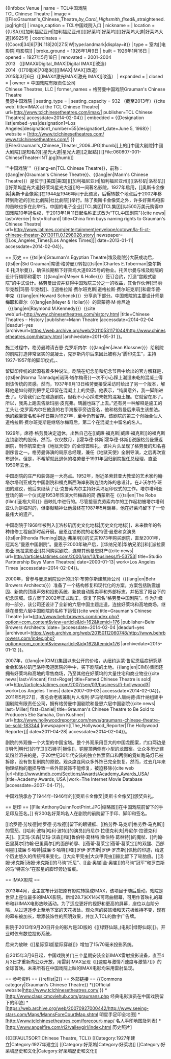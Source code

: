 {{Infobox Venue
| name              = TCL中国戏院<br/>TCL Chinese Theatre
| image             = [[File:Grauman's_Chinese_Theatre,_by_Carol_Highsmith_fixed_&_straightened.jpg|right]]
| image_caption     = TCL中国戏院入口
| nickname          =
| location          = {{USA}}[[加利福尼亚州|加利福尼亚州]][[好莱坞|好莱坞]][[好莱坞大道|好莱坞大道]]6925号
| coordinates       = {{Coord|34|6|7|N|118|20|27.5|W|type:landmark|display=it}}
| type              = 室内[[电影院|电影院]]
| broke_ground      = 1926年1月9日
| built             = 1926年1月16日
| opened            = 1927年5月18日
| renovated         = 2001–2004<br>2013 （[[IMAX#Digital_IMAX|Digital IMAX]]改造）<br>2014（[[70毫米|70毫米]][[IMAX|IMAX]]改造）<br>2015年3月6日（[[IMAX#激光IMAX|激光 IMAX]]改造）
| expanded          =
| closed            = 
| owner             = 中国戏院有限责任公司<br/>Chinese Theatres, LLC
| former_names      = 格劳曼中国戏院Grauman's Chinese Theatre<br>曼恩中国戏院
| seating_type      =
| seating_capacity  = 932 （截至2013年）<ref name="IMAXpage">{{cite web| title=IMAX at the TCL Chinese Theatre| url=http://www.tclchinesetheatres.com/imax/| publisher=TCL Chinese Theatres| accessdate=2014-02-04}}</ref>
| embedded          = {{Designation list|embed=yes|designation1=Los Angeles|designation1_number=55|designation1_date=June 5, 1968}}
| website           = [http://www.tclchinesetheatres.com/ www.tclchinesetheatres.com/]
}}
[[File:Grauman's_Chinese_Theater_2006.JPG|thumb]]上的[[中國大剧院|中國大剧院]]是知名的[[星光大道|星光大道]]之起點]]
[[File:060807-001-ChineseTheater-INT.jpg|thumb]]

'''中国戏院'''（{{lang-en|TCL Chinese Theatre}}，前称：{{lang|en|Grauman's Chinese Theatre}}、{{lang|en|Mann's Chinese Theatre}}）是位于[[美国|美国]][[加利福尼亚州|加利福尼亚州]][[洛杉矶|洛杉矶]][[好莱坞星光大道|好莱坞星光大道]]的一间著名影院，1927年启用，[[奥斯卡金像奖|奥斯卡金像奖]]在1944至1946年间于此颁发，后辗转数个地点后于2002年移转到附近的[[杜比劇院|杜比劇院]]举行。除了奥斯卡金像奖之外，许多好莱坞电影的首映也多在此举行。中国的电子企业[[TCL集团|TCL集团]]以500万美元购得中国戏院10年冠名权，于2013年1月11日起名称正式改为“TCL中国剧院”<ref name=lat20130111>{{cite news| last=Verrier| first=Richard| title=China firm buys naming rights to Grauman's Chinese Theatre| url=http://www.latimes.com/entertainment/envelope/cotown/la-fi-ct-chinese-theater-20130111,0,1298028.story| newspaper=[[Los_Angeles_Times|Los Angeles Times]]| date=2013-01-11| accessdate=2014-02-04}}</ref>。

== 历史 ==
{{tsl|en|Grauman's Egyptian Theatre|埃及剧院}}大获成功后，{{tsl|en|Sid Grauman|席德·格劳曼}}转投{{tsl|en|Charles E.Toberman|查尔斯·E·托贝尔曼}}，确保长期租下好莱坞大道6925号的物业。托贝尔曼与埃及剧院的设计行梅耶和霍尔（{{lang|en|Meyer & Holler}}）签订合约，打造“宫殿式剧院”的中式设计。格劳曼出资并获得中国戏院三分之一的收益，其合作伙伴[[玛丽·毕克馥|玛丽·毕克馥]]、[[道格拉斯·费尔班克斯|道格拉斯·费尔班克斯]]和霍华德·申克（{{lang|en|Howard Schenck}}）分享余下部分。中国戏院的主要设计师是梅耶和霍尔（{{lang|en|Meyer & Holler}}）的雷蒙德·M·肯尼迪（{{lang|en|Raymond M.Kennedy}}）<ref name=mannsite>{{cite web|url=http://www.chinesetheatres.com/history.html |title=Chinese Theatres – History |publisher=Mann Theatre |accessdate=2014-02-04 |deadurl=yes |archiveurl=https://web.archive.org/web/20110531171044/http://www.chinesetheatres.com/history.html |archivedate=2011-05-31 }}</ref>。

施工过程中，格劳曼聘请吉恩·克罗斯内尔（{{lang|en|Jean Klossner}}）给剧院的前院打造非常坚实的混凝土，克罗斯内尔后来因此被称为“脚印先生”，主持1927-1957年的脚印仪式。、

留脚印传统的起源有着多种说法。剧院在纪念册和纪念节目中给出的官方解释是，{{tsl|en|Norma Talmadge|诺玛·塔尔梅奇}}一次不小心踩上潮湿未乾的混凝土得到该传统的灵感。然而，1937年9月13日格劳曼接受采访时给出了另一个版本，解释他是如何得到把手足印留在混凝土上的灵感。他表示，“纯属意外，我一脚陷进去了。尽管我们正在建造剧院，但我不小心踩进未乾的混凝土裡。它就留在那了。所以，我馬上跑去告訴玛丽·皮克弗。瑪麗也踩了上去。”还有另一种解释是施工的工头让·克罗索内尔在他造的右手海报亭旁边签名，他和格劳曼后来萌生该想法。他的親筆簽名和手印日期为1927年，至今仍有留存。该剧院的第三个创始合伙人道格拉斯·费尔班克斯是继塔尔梅奇后，第二个在混凝土中留名的名人。

1929年，席德·格劳曼决定退休，出售自己在[[威廉·福克斯|威廉·福克斯]]的福克斯连锁剧院的股份。然而，仅仅数月，[[霍华德·休斯|霍华德·休斯]]说服格劳曼重返剧院，制作航空史诗《地狱天使》的全球首映礼，该片片头呈现了格劳曼的知名喜剧序言之一。格劳曼饰演的局原总经理，兼任《地狱天使》全剧导演，之后再次宣布退休。但是，不希望就此退休的格劳曼于1931年回归剧院担任总经理，直至1950年去世。

中国剧院的庄严和装饰是一大亮点。1952年，附近圣索菲亚大教堂的艺术家约翰·塔尔塔利亚成为中国剧院和福克斯西海岸影院连锁内饰的总设计。在J·沃尔特·班图的建议，他后来继续了让·克鲁索内尔主持好莱坞足印仪式的工作。塔尔塔利亚登场的第一个仪式是1953年饰演大师梅森的简·西蒙斯在《{{tsl|en|The Robe (film)|圣袍大师}}》首映礼中进行的。尽管接替克劳索内尔的工作起初被塔尔塔利亚认为是临时的，但奉献精神让他最终在1987年5月谢幕，他在好莱坞留下了一份最伟大的遗产。

中国剧院于1968年被列入[[洛杉矶历史文化地标|历史文化地标]]，未来数年的各种维修工程自那时起开展。曼恩连锁影院的老板特德·曼恩和女演员{{tsl|en|Rhonda Fleming|朗达·弗莱明}}的丈夫1973年购买剧院，直至2001年，冠其名“曼恩中国剧院”。曼恩于2000年破产后，[[华纳兄弟|华纳兄弟]]和[[派拉蒙影业|派拉蒙影业]]共同购买剧院，连带其他曼恩财产<ref name=suntimes>{{cite news| url=http://articles.latimes.com/2000/jan/13/business/fi-53753| title=Studio Partnership Buys Mann Theatres| date=2000-01-13| work=Los Angeles Times |accessdate=2014-02-04}}</ref>。

2000年，曾参与曼恩剧院设计的贝尔·布劳尔斯建筑师公司（{{lang|en|Behr Browers Architects}}）准备了一个结构修复和现代化的方案。方案包括防震加固、新款的顶级声效和投影系统、新款自动贩卖亭和外部标志，并拓宽了阳台下的纪念区域。该方案于2002年正式动工，恢复了原名“格劳曼中国剧院”。作为升级的一部分，该公司还设计了全新的六层中国主题走道，连接好莱坞和高地商场，继续在曼恩六层中国剧院的名称下运营<ref name=behr>{{cite web|title=Grauman's Chinese Theatre |url=http://www.behrbrowers.com/index.php?option=com_content&view=article&id=162&Itemid=176 |publisher=Behr Browers Architects |date= |accessdate=2014-02-04 |deadurl=yes |archiveurl=https://web.archive.org/web/20150112060748/http://www.behrbrowers.com/index.php?option=com_content&view=article&id=162&Itemid=176 |archivedate=2015-01-12 }}</ref><ref name=mannsite/>。

2007年，{{lang|en|CIM}}集团以未公开的价格，从纽约达蒙·鲁尼恩癌症研究基金会和洛杉矶巴洛呼吸道医院的手中，买下剧院的土地。{{lang|en|CIM}}集团还拥有好莱坞和高地的零售商场，乃至其他在好莱坞的大量住宅和商业物业<ref name=vincent>{{cite news| last=Vincent| first=Roger| title=Famed Chinese Theatre is sold| url=http://articles.latimes.com/2007/sep/03/business/fi-hollywood3| work=Los Angeles Times| date=2007-09-03| accessdate=2014-02-04}}</ref>。2011年5月27日，夜总会老板兼制片人埃利·萨马哈和制片人唐纳德·库什纳组建中国剧院有限责任公司，拥有格劳曼中国剧院和曼恩六层中国剧院<ref name=hollywoodreporter>{{cite news| last=Miller| first=Daniel| title=Grauman's Chinese Theatre to Be Sold to Producers Elie Samaha, Don Kushner| url=http://www.hollywoodreporter.com/news/graumans-chinese-theatre-be-sold-183344 |newspaper=[[The_Hollywood_Reporter|The Hollywood Reporter]]| date=2011-04-28| accessdate=2014-02-04}}</ref>。

剧院的外观像一个大型的中国宝塔。整个外观采用巨大的中国龙图案，门口两边是[[明代|明代]]的守卫[[石狮子|狮像]]，铜屋顶两侧有小型的龙图案。让众多历史建筑粉丝沮丧的是，于20世纪30年代安装的独立售票窗口和两侧的霓虹跑马灯已被拆除，没有恢复剧院的原貌。观众席连同众多外饰已完全恢复。然而，过去几年来物理结构的磨损导致一些外部装饰不能修复，被迫移除<ref name=oscarlist>{{cite web |url=http://www.imdb.com/Sections/Awards/Academy_Awards_USA/ |title=Academy Awards, USA |work=The Internet Movie Database |accessdate=2007-04-17}}</ref>。

中国戏院承办了1944年–1946年的[[奥斯卡金像奖|奥斯卡金像奖]]颁奖典礼。

== 足印 ==
[[File:AnthonyQuinnFootPrint.JPG|缩略图]]在中国戏院前留下的手足印及签名。]]
有200名好莱坞名人在剧院的前院留下手印、脚印和签名。

[[哈罗德·劳埃德|哈罗德·劳埃德]]留下的眼镜框、[[格劳乔·马克斯|格劳乔·马克斯]]的雪茄、[[哈利·波特|哈利·波特]]的演员[[丹尼尔·拉德克利夫|丹尼尔·拉德克利夫]]、[[艾玛·沃森|艾玛·沃森]]和[[鲁伯特·葛林特|鲁伯特·葛林特]]的魔杖、[[约翰·巴里莫尔|约翰·巴里莫尔]]的面部轮廓、[[蓓蒂·葛莱宝|蓓蒂·葛莱宝]]的双腿、西部明星[[威廉·S·哈特|威廉·S·哈特]]和[[罗伊·罗杰斯|罗伊·罗杰斯]]佩枪的印迹，给这个历史悠久的传统带来变化。[[大众甲壳虫|大众甲壳虫]]赫比留下了轮胎痕。[[汤姆·米克斯|汤姆·米克斯]]的马驹“托尼”、[[金·奥崔|金·奥崔]]的马驹“冠军”和罗杰斯的马“特吉尔”在影星的脚印旁边留痕。

== IMAX影院 ==

2013年4月，业主宣布计划把原有影院转换成IMAX，该项目于随后启动。戏院是世界上座位最多的IMAX影院。新增28.7米X14米可弯曲银幕，可用作首映礼的幕布和非IMAX电影放映活动。为了适应更好的视野和更高的屏幕，座位以台阶分隔，从过道逐步上至地下室的天花板处。观众席的装饰墙和天花板维持不变，现有的幕布被加长，增添装饰性的照明效果，并加入TCL的数字广告牌。

影院于2013年9月20日开业的影片是3D版的《[[绿野仙踪_(电影)|绿野仙踪]]》。开业时仅有数位投影系统，

后来为放映《[[星际穿越|星际穿越]]》增加了15/70毫米投影系统。

自2015年3月6日起，中国戏院关门三个星期安装全新IMAX雷射投影设备，直至4月3日才重新向公众开放，用雷射IMAX呈现《[[速度与激情7|速度与激情7]]》的全球首映。未来所有在中国戏院上映的IMAX电影均采用雷射呈现。

== 参考资料 ==
{{reflist|2}}
== 外部链接 ==
{{Commons category|Grauman's Chinese Theatre}}
*{{Official website|http://www.tclchinesetheatres.com/ }}
*[http://www.classicmoviehub.com/graumans.php 经典电影演员在中国戏院留下的印迹]
*[https://web.archive.org/web/20070927000442/http://www.seeing-stars.com/Maps/MannsForeCourtMap.shtml 明星手足印全地图]
*[http://www.tclchinesetheatres.com/forecourt-map/ 名人手印地图及列表]
*[http://www.angelfire.com/ri2/valleygirl/index.html 历史照片]

{{DEFAULTSORT:Chinese Theatre, TCL}}
[[Category:1927年建立|Category:1927年建立]]
[[Category:好萊塢|Category:好萊塢]]
[[Category:好萊塢歷史和文化|Category:好萊塢歷史和文化]]